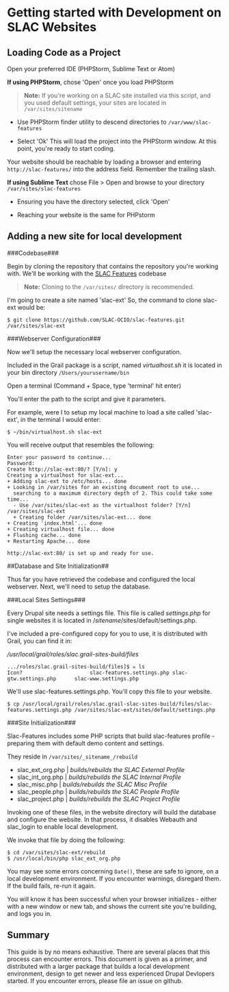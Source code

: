 Getting started with Development on SLAC Websites
===========================

## Loading Code as a Project ##
Open your preferred IDE (PHPStorm, Sublime Text or Atom)

**If using PHPStorm**, chose 'Open' once you load PHPStorm

>**Note:**
>If you're working on a SLAC site installed via this script, and you used default settings, your sites are located in `/var/sites/sitename`

- Use PHPStorm finder utility to descend directories to `/var/www/slac-features`

- Select 'Ok' This will load the project into the PHPStorm window. At this point, you're ready to start coding.

Your website should be reachable by loading a browser and entering `http://slac-features/` into the address field. Remember the trailing slash.

**If using Sublime Text** chose File > Open and browse to your directory `/var/sites/slac-features`

- Ensuring you have the directory selected, click 'Open'

- Reaching your website is the same for PHPstorm

## Adding a new site for local development ##

###Codebase###

Begin by cloning the repository that contains the repository you're working with. We'll be working with the [SLAC Features](https://github.com/SLAC-OCIO/slac-features.git) codebase

> **Note:**
>  Cloning to the `/var/sites/` directory is recommended.

I'm going to create a site named 'slac-ext' So, the command to clone slac-ext would be: 

`$ git clone https://github.com/SLAC-OCIO/slac-features.git /var/sites/slac-ext`

###Webserver Configuration###

Now we'll setup the necessary local webserver configuration.

Included in the Grail package is a script, named *virtualhost.sh* it is located in your bin directory `/Users/yourusername/bin`

Open a terminal (Command + Space, type 'terminal' hit enter)

You'll enter the path to the script and give it parameters.

For example, were I to setup my local machine to load a site called 'slac-ext', in the terminal I would enter:

`$ ~/bin/virtualhost.sh slac-ext`

You will receive output that resembles the following:

```
Enter your password to continue...
Password:
Create http://slac-ext:80/? [Y/n]: y
Creating a virtualhost for slac-ext...
+ Adding slac-ext to /etc/hosts... done
+ Looking in /var/sites for an existing document root to use...
  searching to a maximum directory depth of 2. This could take some time...
  - Use /var/sites/slac-ext as the virtualhost folder? [Y/n] /var/sites/slac-ext
  + Creating folder /var/sites/slac-ext... done
+ Creating 'index.html'... done
+ Creating virtualhost file... done
+ Flushing cache... done
+ Restarting Apache... done

http://slac-ext:80/ is set up and ready for use.
```

##Database and Site Initialization##

Thus far you have retrieved the codebase and configured the local webserver. Next,  we'll need to setup the database. 

###Local Sites Settings###

Every Drupal site needs a settings file. This file is called _settings.php_ for single websites it is located in /_sitename_/sites/default/settings.php. 

I've included a pre-configured copy for you to use, it is distributed with Grail, you can find it in:

_/usr/local/grail/roles/slac.grail-sites-build/files_

```
.../roles/slac.grail-sites-build/files]$ ☠ ls
Icon?                      slac-features.settings.php slac-gtw.settings.php      slac-www.settings.php
``` 

We'll use slac-features.settings.php. You'll copy this file to your website.

`$ cp /usr/local/grail/roles/slac.grail-slac-sites-build/files/slac-features.settings.php /var/sites/slac-ext/sites/default/settings.php`

###Site Initialization###

Slac-Features includes some PHP scripts that build slac-features profile - preparing them with default demo content and settings.  

They reside in `/var/sites/_sitename_/rebuild`

- slac_ext_org.php  | _builds/rebuilds the SLAC External Profile_ 
- slac_int_org.php  | _builds/rebuilds the SLAC Internal Profile_
- slac_misc.php     | _builds/rebuilds the SLAC Misc Profile_
- slac_people.php   | _builds/rebuilds the SLAC People Profile_
- slac_project.php  | _builds/rebuilds the SLAC Project Profile_

Invoking one of these files, in the website directory will build the database and configure the website. In that process, it disables Webauth and slac_login to enable local development.

We invoke that file by doing the following:

```
$ cd /var/sites/slac-ext/rebuild
$ /usr/local/bin/php slac_ext_org.php
```

You may see some errors concerning `Date()`, these are safe to ignore, on a local development environment.
If you encounter warnings, disregard them.
If the build fails, re-run it again.

You will know it has been successful when your browser initializes - either with a new window or new tab, and shows the current site you're building, and logs you in.

## Summary ##

This guide is by no means exhaustive. There are several places that this process can encounter errors. This document is given as a primer, and distributed with a larger package that builds a local development environment, design to get newer and less experienced Drupal Devlopers started.  If you encounter errors, please file an issue on github. 